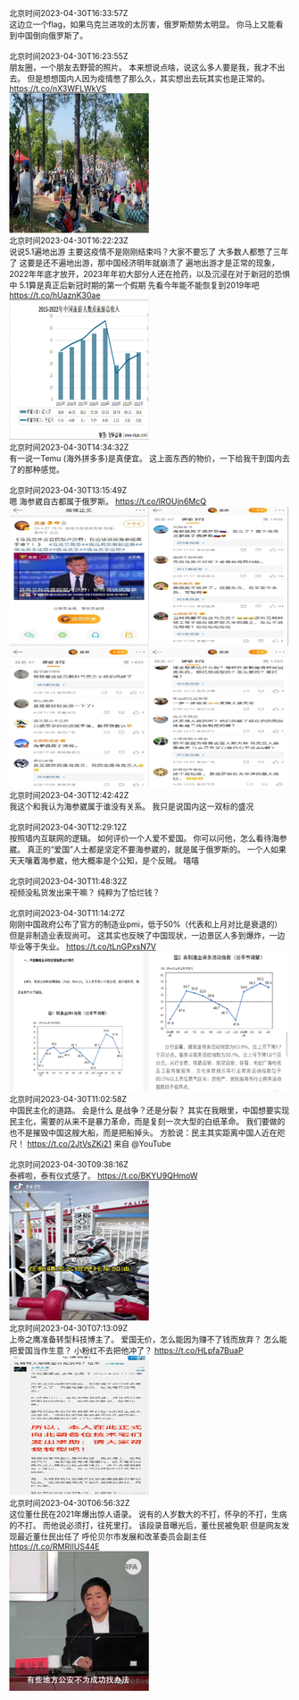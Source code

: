 北京时间2023-04-30T16:33:57Z<br>这边立一个flag，如果乌克兰进攻的太厉害，俄罗斯颓势太明显。
你马上又能看到中国倒向俄罗斯了。<br><br>北京时间2023-04-30T16:23:55Z<br>朋友圈，一个朋友去野营的照片。
本来想说点啥，说这么多人要是我，我才不出去。
但是想想国内人因为疫情憋了那么久，其实想出去玩其实也是正常的。 https://t.co/nX3WFLWkVS<br><img src='/temp/2023/1652589584830824453_0.jpg' width='250' height='250'><br>北京时间2023-04-30T16:22:23Z<br>说说5.1遍地出游
主要这疫情不是刚刚结束吗？大家不要忘了
大多数人都憋了三年了
这要是还不遍地出游，那中国经济明年就崩溃了
遍地出游才是正常的现象，2022年年底才放开，2023年年初大部分人还在抢药，以及沉浸在对于新冠的恐惧中
5.1算是真正后新冠时期的第一个假期
先看今年能不能恢复到2019年吧 https://t.co/hUaznK30ae<br><img src='/temp/2023/1652589199793717248_0.jpg' width='250' height='250'><br>北京时间2023-04-30T14:34:32Z<br>有一说一Temu (海外拼多多)是真便宜。
这上面东西的物价，一下给我干到国内去了的那种感觉。<br><br>北京时间2023-04-30T13:15:49Z<br>嗯
海参崴自古都属于俄罗斯。 https://t.co/lROUjn6McQ<br><img src='/temp/2023/1652542248884801536_0.jpg' width='250' height='250'><img src='/temp/2023/1652542248884801536_1.jpg' width='250' height='250'><img src='/temp/2023/1652542248884801536_2.jpg' width='250' height='250'><img src='/temp/2023/1652542248884801536_3.jpg' width='250' height='250'><br>北京时间2023-04-30T12:42:42Z<br>我这个和我认为海参崴属于谁没有关系。
我只是说国内这一双标的盛况<br><br>北京时间2023-04-30T12:29:12Z<br>按照墙内互联网的逻辑。
如何评价一个人爱不爱国。
你可以问他，怎么看待海参崴。
真正的“爱国”人士都是坚定不要海参崴的，就是属于俄罗斯的。
一个人如果天天嚷着海参崴，他大概率是个公知，是个反贼。
嘻嘻<br><br>北京时间2023-04-30T11:48:32Z<br>视频没私货发出来干嘛？
纯粹为了恰烂钱？<br><br>北京时间2023-04-30T11:14:27Z<br>刚刚中国政府公布了官方的制造业pmi，低于50%（代表和上月对比是衰退的）
但是非制造业表现尚可。
这其实也反映了中国现状，一边景区人多到爆炸，一边毕业等于失业。 https://t.co/tLnGPxsN7V<br><img src='/temp/2023/1652511704750882821_0.jpg' width='250' height='250'><img src='/temp/2023/1652511704750882821_1.jpg' width='250' height='250'><br>北京时间2023-04-30T11:02:58Z<br>中国民主化的道路。
会是什么
是战争？还是分裂？
其实在我眼里，中国想要实现民主化，需要的从来不是暴力革命，而是复刻一次大型的白纸革命。
我们要做的也不是摧毁中国这艘大船，而是把船掉头。
方脸说：民主其实距离中国人近在咫尺！ https://t.co/2JtVsZKi21 来自 @YouTube<br><br>北京时间2023-04-30T09:38:16Z<br>泰裤啦，泰有仪式感了。 https://t.co/BKYU9QHmoW<br><img src='/temp/2023/1652487499107950592_0.jpg' width='250' height='250'><br>北京时间2023-04-30T07:13:09Z<br>上帝之鹰准备转型科技博主了。
爱国无价，怎么能因为赚不了钱而放弃？
怎么能把爱国当作生意？
小粉红不去把他冲了？ https://t.co/HLpfa7BuaP<br><img src='/temp/2023/1652450978871001091_0.jpg' width='250' height='250'><br>北京时间2023-04-30T06:56:32Z<br>这位董仕民在2021年爆出惊人语录。
说有的人岁数大的不打，怀孕的不打，生病的不打。
而他说必须打，往死里打。
该段录音曝光后，董仕民被免职
但是网友发现最近董仕民出任了
呼伦贝尔市发展和改革委员会副主任 https://t.co/RMRIIUS44E<br><img src='/temp/2023/1652446800207544320_0.jpg' width='250' height='250'><br>